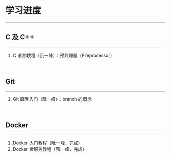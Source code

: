 # 学习进度

---

## C 及 C++

---

1. C 语言教程（阮一峰）：预处理器（Preprocessor）

<br />

## Git

---

1. Git 原理入门（阮一峰）：branch 的概念

<br />

## Docker

---

1. Docker 入门教程（阮一峰，完成）
2. Docker 微服务教程（阮一峰，完成）
